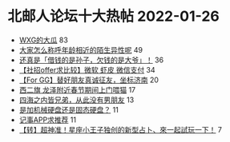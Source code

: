 # 北邮人论坛十大热帖 2022-01-26

- [WXG的大瓜](https://bbs.byr.cn/article/Job/2156403) 83
- [大家怎么称呼年龄相近的陌生异性呢](https://bbs.byr.cn/article/Talking/6326652) 49
- [还真是「借钱的是孙子，欠钱的是大爷」！](https://bbs.byr.cn/article/Picture/3311775) 36
- [【社招offer求比较】微软 虾皮 微信支付](https://bbs.byr.cn/article/WorkLife/1181249) 34
- [【For GG】替好朋友真诚征友，坐标济南](https://bbs.byr.cn/article/Friends/2015626) 20
- [西二旗 龙泽附近春节期间上门喂猫](https://bbs.byr.cn/article/Pet/156285) 17
- [四海之内皆兄弟，从此没有男朋友](https://bbs.byr.cn/article/Feeling/3183695) 13
- [是加机械硬盘还是固态硬盘？](https://bbs.byr.cn/article/HardWare/224350) 11
- [记事APP求推荐](https://bbs.byr.cn/article/OfficeTool/33901) 11
- [【转】超神准！星座小王子独创的新型占卜、來一起試玩一下！](https://bbs.byr.cn/article/Constellations/326533) 7


